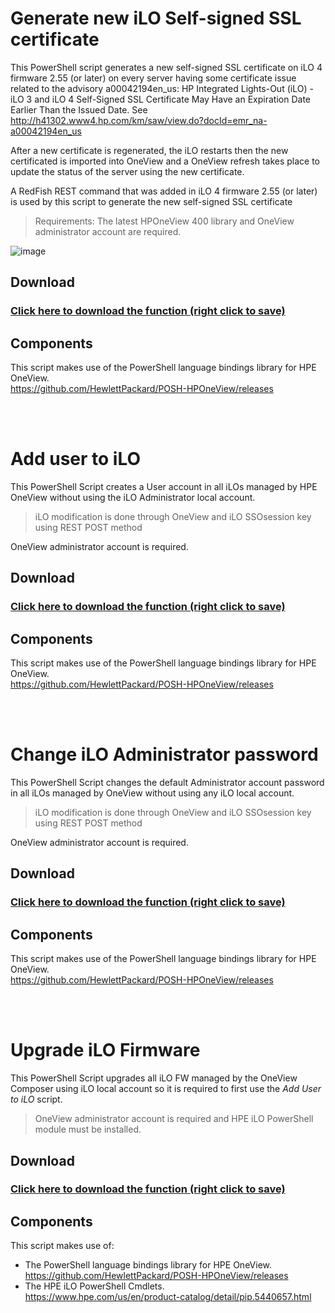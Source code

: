 # Generate new iLO Self-signed SSL certificate 

This PowerShell script generates a new self-signed SSL certificate on iLO 4 firmware 2.55 (or later) on every server having some certificate issue related to the advisory a00042194en_us: HP Integrated Lights-Out (iLO) - iLO 3 and iLO 4 Self-Signed SSL Certificate May Have an Expiration Date Earlier Than the Issued Date. See http://h41302.www4.hp.com/km/saw/view.do?docId=emr_na-a00042194en_us 

After a new certificate is regenerated, the iLO restarts then the new certificated is imported into OneView and a OneView refresh takes place to update the status of the server using the new certificate.

A RedFish REST command that was added in iLO 4 firmware 2.55 (or later) is used by this script to generate the new self-signed SSL certificate

>Requirements: The latest HPOneView 400 library and OneView administrator account are required. 
  
  ![image](https://user-images.githubusercontent.com/13134334/38316523-38c262d2-382b-11e8-94ed-f68c1852d240.png)

  
## Download

### [Click here to download the function (right click to save)](https://github.com/jullienl/HPE-Synergy-OneView-demos/blob/master/Powershell/iLO/Generate%20a%20new%20iLO%20self-signed%20SSL%20certificate.ps1)

## Components
  This script makes use of the PowerShell language bindings library for HPE OneView.   
  https://github.com/HewlettPackard/POSH-HPOneView/releases
  
<br />
<br />



# Add user to iLO

  This PowerShell Script creates a User account in all iLOs managed by HPE OneView without using the iLO Administrator local account.
  
  >iLO modification is done through OneView and iLO SSOsession key using REST POST method
  
  OneView administrator account is required. 
  
## Download

### [Click here to download the function (right click to save)](https://github.com/jullienl/OneView-demos/blob/master/Powershell/iLO/Add%20user%20to%20iLO.ps1)

## Components
  This script makes use of the PowerShell language bindings library for HPE OneView.   
  https://github.com/HewlettPackard/POSH-HPOneView/releases
  
<br />
<br />

# Change iLO Administrator password

This PowerShell Script changes the default Administrator account password in all iLOs managed by OneView without using any iLO local account.
  
  >iLO modification is done through OneView and iLO SSOsession key using REST POST method
  
  OneView administrator account is required. 
  
## Download

### [Click here to download the function (right click to save)](https://github.com/jullienl/OneView-demos/blob/master/Powershell/iLO/Change%20iLO%20Admin%20password.ps1)

## Components
  This script makes use of the PowerShell language bindings library for HPE OneView.   
  https://github.com/HewlettPackard/POSH-HPOneView/releases
  
<br />
<br />

# Upgrade iLO Firmware

This PowerShell Script upgrades all iLO FW managed by the OneView Composer using iLO local account so it is required to first use the *Add User to iLO* script.

>OneView administrator account is required and HPE iLO PowerShell module must be installed.
  
## Download

### [Click here to download the function (right click to save)](https://github.com/jullienl/OneView-demos/blob/master/Powershell/iLO/Change%20iLO%20Admin%20password.ps1)

## Components
  This script makes use of:
  - The PowerShell language bindings library for HPE OneView.   
    https://github.com/HewlettPackard/POSH-HPOneView/releases
  - The HPE iLO PowerShell Cmdlets.  
    https://www.hpe.com/us/en/product-catalog/detail/pip.5440657.html
   
